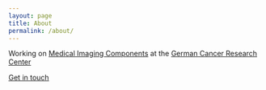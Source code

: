 ```yaml
---
layout: page
title: About
permalink: /about/
---
```


Working on [Medical Imaging Components](https://www.dkfz.de/en/mic/research/MICO/mico_projects.html) at the [German Cancer Research Center](https://www.dkfz.de) 

[Get in touch](https://www.dkfz.de/en/mic/team/people/Marco_Nolden.html)

